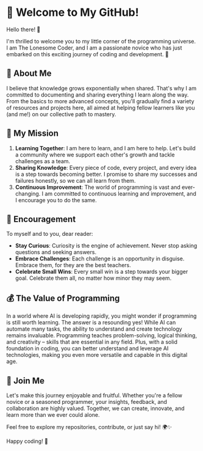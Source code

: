 # 🙌 Welcome to My GitHub!

Hello there! 👋

I'm thrilled to welcome you to my little corner of the programming universe. I am The Lonesome Coder, and I am a passionate novice who has just embarked on this exciting journey of coding and development. 🌟


## 🗿 About Me
I believe that knowledge grows exponentially when shared. That's why I am committed to documenting and sharing everything I learn along the way. From the basics to more advanced concepts, you'll gradually find a variety of resources and projects here, all aimed at helping fellow learners like you (and me!) on our collective path to mastery.


## 🚀 My Mission
1. **Learning Together**: I am here to learn, and I am here to help. Let's build a community where we support each other's growth and tackle challenges as a team.
2. **Sharing Knowledge**: Every piece of code, every project, and every idea is a step towards becoming better. I promise to share my successes and failures honestly, so we can all learn from them.
3. **Continuous Improvement**: The world of programming is vast and ever-changing. I am committed to continuous learning and improvement, and I encourage you to do the same.


## 🤞 Encouragement
To myself and to you, dear reader:
- **Stay Curious**: Curiosity is the engine of achievement. Never stop asking questions and seeking answers.
- **Embrace Challenges**: Each challenge is an opportunity in disguise. Embrace them, for they are the best teachers.
- **Celebrate Small Wins**: Every small win is a step towards your bigger goal. Celebrate them all, no matter how minor they may seem.


## 💰 The Value of Programming
In a world where AI is developing rapidly, you might wonder if programming is still worth learning. The answer is a resounding yes! While AI can automate many tasks, the ability to understand and create technology remains invaluable. Programming teaches problem-solving, logical thinking, and creativity – skills that are essential in any field. Plus, with a solid foundation in coding, you can better understand and leverage AI technologies, making you even more versatile and capable in this digital age.


## 👥 Join Me
Let's make this journey enjoyable and fruitful. Whether you're a fellow novice or a seasoned programmer, your insights, feedback, and collaboration are highly valued. Together, we can create, innovate, and learn more than we ever could alone.

Feel free to explore my repositories, contribute, or just say hi! 🌍✨

Happy coding! 🚀
